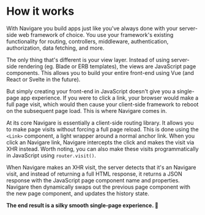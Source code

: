 # How it works

With Navigare you build apps just like you've always done with your server-side web framework of choice. You use your framework's existing functionality for routing, controllers, middleware, authentication, authorization, data fetching, and more.

The only thing that's different is your view layer. Instead of using server-side rendering (eg. Blade or ERB templates), the views are JavaScript page components. This allows you to build your entire front-end using Vue (and React or Svelte in the future).

But simply creating your front-end in JavaScript doesn't give you a single-page app experience. If you were to click a link, your browser would make a full page visit, which would then cause your client-side framework to reboot on the subsequent page load. This is where Navigare comes in.

At its core Navigare is essentially a client-side routing library. It allows you to make page visits without forcing a full page reload. This is done using the `<Link>` component, a light wrapper around a normal anchor link. When you click an Navigare link, Navigare intercepts the click and makes the visit via XHR instead. Worth noting, you can also make these visits programmatically in JavaScript using `router.visit()`.

When Navigare makes an XHR visit, the server detects that it's an Navigare visit, and instead of returning a full HTML response, it returns a JSON response with the JavaScript page component name and properties. Navigare then dynamically swaps out the previous page component with the new page component, and updates the history state.

**The end result is a silky smooth single-page experience. 🎉**
